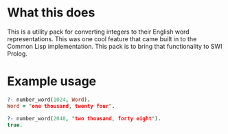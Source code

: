 # What this does

This is a utility pack for converting integers to their English word
representations. This was one cool feature that came built in to the
Common Lisp implementation. This pack is to bring that functionality
to SWI Prolog.


# Example usage

```prolog
?- number_word(1024, Word).
Word = "one thousand, twenty four".

?- number_word(2048, "two thousand, forty eight").
true.
```